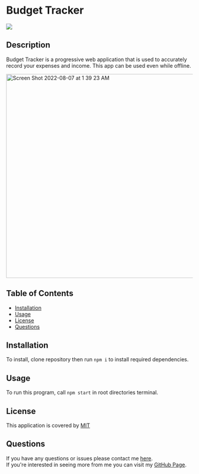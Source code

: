 
  # Budget Tracker
  ![](https://img.shields.io/badge/License-MIT-blue)

  ## Description
  Budget Tracker is a progressive web application that is used to accurately record your expenses and income. This app can be used even while offline.
  <br>
  
<img width="550" alt="Screen Shot 2022-08-07 at 1 39 23 AM" src="https://user-images.githubusercontent.com/93367297/183277020-48942913-0a9e-42c1-86ef-f66c97485284.png">

  ## Table of Contents
  * [Installation](#installation)
  * [Usage](#usage)
  * [License](#license)
  * [Questions](#questions)
  
  ## Installation
  To install, clone repository then run `npm i` to install required dependencies.
  
  ## Usage
  To run this program, call `npm start` in root directories terminal.
  
  ## License 
  This application is covered by [MIT](https://choosealicense.com/licenses/mit/)
  

  ## Questions
  If you have any questions or issues please contact me [here](andrewfaugno825@gmail.com). </br>
  If you're interested in seeing more from me you can visit my [GitHub Page](http://github.com/andrewfaugno).
